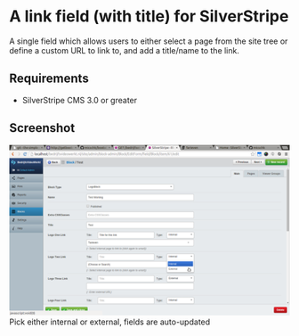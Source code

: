 # A link field (with title) for SilverStripe

A single field which allows users to either select a page from the site tree or define a custom URL to link to, and add a title/name to the link.

## Requirements
* SilverStripe CMS 3.0 or greater

## Screenshot

![](docs/namedlinkfield.png)
Pick either internal or external, fields are auto-updated